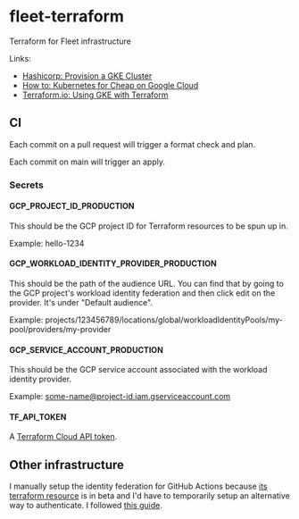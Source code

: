 # fleet-terraform

Terraform for Fleet infrastructure

Links:

- [Hashicorp: Provision a GKE Cluster](https://learn.hashicorp.com/tutorials/terraform/gke?in=terraform/kubernetes&utm_source=WEBSITE&utm_medium=WEB_IO&utm_offer=ARTICLE_PAGE&utm_content=DOCS)
- [How to: Kubernetes for Cheap on Google Cloud](https://dev.to/verkkokauppacom/how-to-kubernetes-for-cheap-on-google-cloud-1aei)
- [Terraform.io: Using GKE with Terraform](https://registry.terraform.io/providers/hashicorp/google/latest/docs/guides/using_gke_with_terraform)

## CI

Each commit on a pull request will trigger a format check and plan.

Each commit on main will trigger an apply.

### Secrets

#### GCP_PROJECT_ID_PRODUCTION

This should be the GCP project ID for Terraform resources to be spun up in.

Example: hello-1234

#### GCP_WORKLOAD_IDENTITY_PROVIDER_PRODUCTION

This should be the path of the audience URL. You can find that by going
to the GCP project's workload identity federation and then click edit on the
provider. It's under "Default audience".

Example: projects/123456789/locations/global/workloadIdentityPools/my-pool/providers/my-provider

#### GCP_SERVICE_ACCOUNT_PRODUCTION

This should be the GCP service account associated with the workload identity
provider.

Example: some-name@project-id.iam.gserviceaccount.com

#### TF_API_TOKEN

A [Terraform Cloud API token](terraform-cloud-api-tokens).

[terraform-cloud-api-tokens]: https://www.terraform.io/cloud-docs/users-teams-organizations/users#api-tokens

## Other infrastructure

I manually setup the identity federation for GitHub Actions because
[its terraform resource][terraform-identity-pool] is in beta and I'd have to
temporarily setup an alternative way to authenticate. I followed
[this guide][gcp-github-actions-auth].

[terraform-identity-pool]: https://registry.terraform.io/providers/hashicorp/google/latest/docs/resources/iam_workload_identity_pool
[gcp-github-actions-auth]: https://cloud.google.com/blog/products/identity-security/enabling-keyless-authentication-from-github-actions
